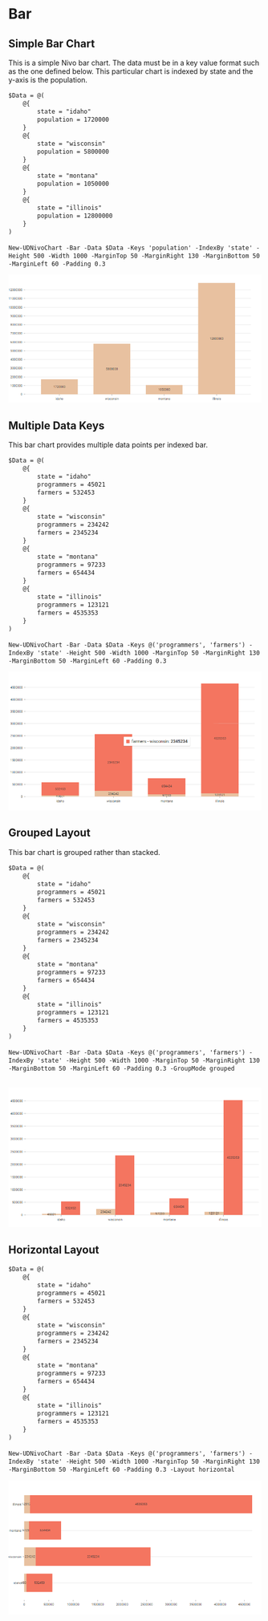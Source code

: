 # Bar

## Simple Bar Chart

This is a simple Nivo bar chart. The data must be in a key value format such as the one defined below. This particular chart is indexed by state and the y-axis is the population. 

```text
$Data = @(
    @{
        state = "idaho"
        population = 1720000
    }
    @{
        state = "wisconsin"
        population = 5800000
    }
    @{
        state = "montana"
        population = 1050000
    }
    @{
        state = "illinois"
        population = 12800000
    }
)

New-UDNivoChart -Bar -Data $Data -Keys 'population' -IndexBy 'state' -Height 500 -Width 1000 -MarginTop 50 -MarginRight 130 -MarginBottom 50 -MarginLeft 60 -Padding 0.3
```

![Simple bar chart](../../../.gitbook/assets/image%20%286%29.png)

## Multiple Data Keys

This bar chart provides multiple data points per indexed bar. 

```text
$Data = @(
    @{
        state = "idaho"
        programmers = 45021
        farmers = 532453
    }
    @{
        state = "wisconsin"
        programmers = 234242
        farmers = 2345234
    }
    @{
        state = "montana"
        programmers = 97233
        farmers = 654434
    }
    @{
        state = "illinois"
        programmers = 123121
        farmers = 4535353
    }
)

New-UDNivoChart -Bar -Data $Data -Keys @('programmers', 'farmers') -IndexBy 'state' -Height 500 -Width 1000 -MarginTop 50 -MarginRight 130 -MarginBottom 50 -MarginLeft 60 -Padding 0.3

```

![Bar chart with multiple data keys](../../../.gitbook/assets/image%20%2828%29.png)

## Grouped Layout

This bar chart is grouped rather than stacked. 

```text
$Data = @(
    @{
        state = "idaho"
        programmers = 45021
        farmers = 532453
    }
    @{
        state = "wisconsin"
        programmers = 234242
        farmers = 2345234
    }
    @{
        state = "montana"
        programmers = 97233
        farmers = 654434
    }
    @{
        state = "illinois"
        programmers = 123121
        farmers = 4535353
    }
)

New-UDNivoChart -Bar -Data $Data -Keys @('programmers', 'farmers') -IndexBy 'state' -Height 500 -Width 1000 -MarginTop 50 -MarginRight 130 -MarginBottom 50 -MarginLeft 60 -Padding 0.3 -GroupMode grouped
        
```

![Grouped bar chart](../../../.gitbook/assets/image%20%2811%29.png)

## Horizontal Layout

```text
$Data = @(
    @{
        state = "idaho"
        programmers = 45021
        farmers = 532453
    }
    @{
        state = "wisconsin"
        programmers = 234242
        farmers = 2345234
    }
    @{
        state = "montana"
        programmers = 97233
        farmers = 654434
    }
    @{
        state = "illinois"
        programmers = 123121
        farmers = 4535353
    }
)

New-UDNivoChart -Bar -Data $Data -Keys @('programmers', 'farmers') -IndexBy 'state' -Height 500 -Width 1000 -MarginTop 50 -MarginRight 130 -MarginBottom 50 -MarginLeft 60 -Padding 0.3 -Layout horizontal
```

![Horizontal Layout](../../../.gitbook/assets/image%20%282%29.png)



